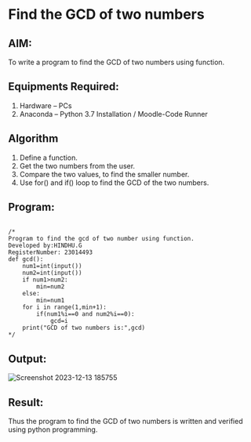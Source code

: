 # Find the GCD of two numbers

## AIM:
To write a program to find the GCD of two numbers using function.

## Equipments Required:
1. Hardware – PCs
2. Anaconda – Python 3.7 Installation / Moodle-Code Runner

## Algorithm
1. Define a function.
2. Get the two numbers from the user.
3. Compare the two values, to find the smaller number.
4. Use for() and if() loop to find the GCD of the two numbers.

## Program:
```![Screenshot 2023-12-13 185755](https://github.com/hindhujanaki/GCD-of-two-numbers/assets/148514666/50e1bf26-c608-468d-bb42-ead6dcb09672)

/*
Program to find the gcd of two number using function.
Developed by:HINDHU.G 
RegisterNumber: 23014493
def gcd():
    num1=int(input())
    num2=int(input())
    if num1>num2:
        min=num2
    else:
        min=num1
    for i in range(1,min+1):
        if(num1%i==0 and num2%i==0):
            gcd=i
    print("GCD of two numbers is:",gcd)        
*/
```
## Output:
![Screenshot 2023-12-13 185755](https://github.com/hindhujanaki/GCD-of-two-numbers/assets/148514666/7d1c8c48-d414-4b3a-8fe2-ff5dec8fa741)
## Result:
Thus the program to find the GCD of two numbers is written and verified using python programming.
